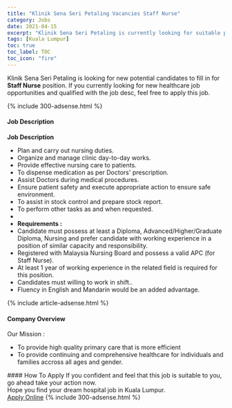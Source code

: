 ```yaml
---
title: "Klinik Sena Seri Petaling Vacancies Staff Nurse" 
category: Jobs 
date: 2021-04-15 
excerpt: "Klinik Sena Seri Petaling is currently looking for suitable person to fill in the Staff Nurse which positioned at Kuala Lumpur" 
tags: [Kuala Lumpur] 
toc: true 
toc_label: TOC 
toc_icon: "fire" 
--- 
```


<p>Klinik Sena Seri Petaling is looking for new potential candidates to fill in for <b>Staff Nurse</b> position. If you currently looking for new healthcare job opportunities and qualified with the job desc, feel free to apply this job.
</p>{% include 300-adsense.html %} 
<div><div><h4>Job Description</h4></div><div><div><span><div><p><strong>Job Description</strong></p><ul><li>Plan and carry out nursing duties.</li><li>Organize and manage clinic day-to-day works.</li><li>Provide effective nursing care to patients.</li><li>To dispense medication as per Doctors' prescription.</li><li>Assist Doctors during medical procedures.</li><li>Ensure patient safety and execute appropriate action to ensure safe environment.</li><li>To assist in stock control and prepare stock report.</li><li>To perform other tasks as and when requested.</li><li>&#160;</li><li><strong>Requirements :</strong></li><li>Candidate must possess at least a Diploma, Advanced/Higher/Graduate Diploma, Nursing and prefer candidate with working experience in a position of similar capacity and responsibility.</li><li>Registered with Malaysia Nursing Board and possess a valid APC (for Staff Nurse).</li><li>At least 1 year of working experience in the related field is required for this position.</li><li>Candidates must willing to work in shift..</li><li>Fluency in English and Mandarin would be an added advantage.</li></ul></div></span></div></div></div> 
{% include article-adsense.html %} 
<div><div><h4>Company Overview</h4></div><div><div><span><div><div>Our Mission :</div>
<ul>
<li>To provide high quality primary care that is more efficient</li>
<li>To provide continuing and comprehensive healthcare for individuals and families accross all ages and gender.</li>
</ul></div></span></div></div></div> 
#### How To Apply 
If you confident and feel that this job is suitable to you, go ahead take your action now. <br/> 
Hope you find your dream hospital job in Kuala Lumpur. <br/> 
<a href="https://www.jobstreet.com.my/en/job/staff-nurse-4527099?jobId=jobstreet-my-job-4527099" class="btn btn--warning" target="_blank" rel="nofollow noopenner">Apply Online</a> 
{% include 300-adsense.html %} 